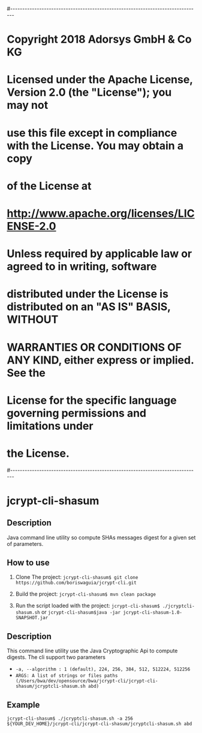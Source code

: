 #-------------------------------------------------------------------------------
# Copyright 2018 Adorsys GmbH & Co KG
# 
# Licensed under the Apache License, Version 2.0 (the "License"); you may not
# use this file except in compliance with the License.  You may obtain a copy
# of the License at
# 
#   http://www.apache.org/licenses/LICENSE-2.0
# 
# Unless required by applicable law or agreed to in writing, software
# distributed under the License is distributed on an "AS IS" BASIS, WITHOUT
# WARRANTIES OR CONDITIONS OF ANY KIND, either express or implied.  See the
# License for the specific language governing permissions and limitations under
# the License.
#-------------------------------------------------------------------------------
# jcrypt-cli-shasum

## Description
Java command line utility so compute SHAs messages digest for a given set of parameters.

## How to use

1. Clone The project:
`jcrypt-cli-shasum$ git clone https://github.com/boriswaguia/jcrypt-cli.git`

2. Build the project:
`jcrypt-cli-shasum$ mvn clean package`

3. Run the script loaded with the project:
`jcrypt-cli-shasum$ ./jcryptcli-shasum.sh` or `jcrypt-cli-shasum$java -jar jcrypt-cli-shasum-1.0-SNAPSHOT.jar`


## Description

This command line utility use the Java Cryptographic Api to compute digests. The cli support two parameters

- `-a, --algorithm : 1 (default), 224, 256, 384, 512, 512224, 512256`
- `ARGS: A list of strings or files paths (/Users/bwa/dev/opensource/bwa/jcrypt-cli/jcrypt-cli-shasum/jcryptcli-shasum.sh abd)`

## Example

`jcrypt-cli-shasum$ ./jcryptcli-shasum.sh -a 256 ${YOUR_DEV_HOME}/jcrypt-cli/jcrypt-cli-shasum/jcryptcli-shasum.sh abd`
